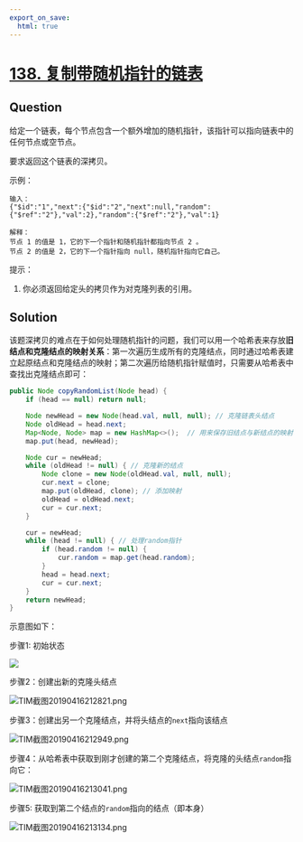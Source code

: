 ```yaml
---
export_on_save:
  html: true
---
```


# [138. 复制带随机指针的链表](https://leetcode-cn.com/problems/copy-list-with-random-pointer/)

## Question

给定一个链表，每个节点包含一个额外增加的随机指针，该指针可以指向链表中的任何节点或空节点。

要求返回这个链表的深拷贝。 

示例：

```
输入：
{"$id":"1","next":{"$id":"2","next":null,"random":{"$ref":"2"},"val":2},"random":{"$ref":"2"},"val":1}

解释：
节点 1 的值是 1，它的下一个指针和随机指针都指向节点 2 。
节点 2 的值是 2，它的下一个指针指向 null，随机指针指向它自己。
```
 
提示：

1. 你必须返回给定头的拷贝作为对克隆列表的引用。

## Solution

该题深拷贝的难点在于如何处理随机指针的问题，我们可以用一个哈希表来存放**旧结点和克隆结点的映射关系**：第一次遍历生成所有的克隆结点，同时通过哈希表建立起原结点和克隆结点的映射；第二次遍历给随机指针赋值时，只需要从哈希表中查找出克隆结点即可：

```java
public Node copyRandomList(Node head) {
    if (head == null) return null;

    Node newHead = new Node(head.val, null, null); // 克隆链表头结点
    Node oldHead = head.next;
    Map<Node, Node> map = new HashMap<>();  // 用来保存旧结点与新结点的映射
    map.put(head, newHead);

    Node cur = newHead;
    while (oldHead != null) { // 克隆新的结点
        Node clone = new Node(oldHead.val, null, null);
        cur.next = clone;
        map.put(oldHead, clone); // 添加映射
        oldHead = oldHead.next;
        cur = cur.next;
    }

    cur = newHead;
    while (head != null) { // 处理random指针
        if (head.random != null) {
            cur.random = map.get(head.random);
        }
        head = head.next;
        cur = cur.next;
    }
    return newHead;
}
```

示意图如下：

步骤1: 初始状态

![](https://i.loli.net/2019/04/16/5cb5d99543bdc.png)

步骤2：创建出新的克隆头结点

![TIM截图20190416212821.png](https://i.loli.net/2019/04/16/5cb5d9b1dc244.png)

步骤3：创建出另一个克隆结点，并将头结点的`next`指向该结点

![TIM截图20190416212949.png](https://i.loli.net/2019/04/16/5cb5d9c998199.png)

步骤4：从哈希表中获取到刚才创建的第二个克隆结点，将克隆的头结点`random`指向它：

![TIM截图20190416213041.png](https://i.loli.net/2019/04/16/5cb5d9d54c17c.png)

步骤5: 获取到第二个结点的`random`指向的结点（即本身）

![TIM截图20190416213134.png](https://i.loli.net/2019/04/16/5cb5d9e342eb5.png)